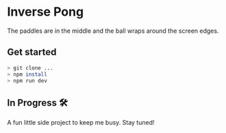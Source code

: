 # Inverse Pong

The paddles are in the middle and the ball wraps around the screen edges.

## Get started

```bash
> git clone ...
> npm install
> npm run dev
```

## In Progress 🛠️

A fun little side project to keep me busy.
Stay tuned!